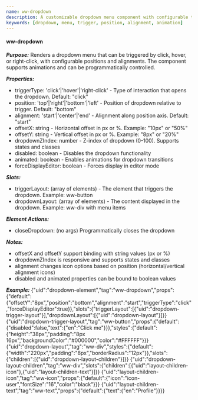 ```yaml
---
name: ww-dropdown
description: A customizable dropdown menu component with configurable trigger types, positions, and alignments.
keywords: [dropdown, menu, trigger, position, alignment, animation]
---
```


#### ww-dropdown

***Purpose:***
Renders a dropdown menu that can be triggered by click, hover, or right-click, with configurable positions and alignments. The component supports animations and can be programmatically controlled.

***Properties:***
- triggerType: 'click'|'hover'|'right-click' - Type of interaction that opens the dropdown. Default: "click"
- position: 'top'|'right'|'bottom'|'left' - Position of dropdown relative to trigger. Default: "bottom"
- alignment: 'start'|'center'|'end' - Alignment along position axis. Default: "start"
- offsetX: string - Horizontal offset in px or %. Example: "10px" or "50%"
- offsetY: string - Vertical offset in px or %. Example: "8px" or "20%"
- dropdownZIndex: number - Z-index of dropdown (0-100). Supports states and classes
- disabled: boolean - Disables the dropdown functionality
- animated: boolean - Enables animations for dropdown transitions
- forceDisplayEditor: boolean - Forces display in editor mode

***Slots:***
- triggerLayout: (array of elements) - The element that triggers the dropdown. Example: ww-button
- dropdownLayout: (array of elements) - The content displayed in the dropdown. Example: ww-div with menu items

***Element Actions:***
- closeDropdown: (no args) Programmatically closes the dropdown

***Notes:***
- offsetX and offsetY support binding with string values (px or %)
- dropdownZIndex is responsive and supports states and classes
- alignment changes icon options based on position (horizontal/vertical alignment icons)
- disabled and animated properties can be bound to boolean values

***Example:***
<elements>
{"uid":"dropdown-element","tag":"ww-dropdown","props":{"default":{"offsetY":"8px","position":"bottom","alignment":"start","triggerType":"click","forceDisplayEditor":true}},"slots":{"triggerLayout":[{"uid":"dropdown-trigger-layout"}],"dropdownLayout":[{"uid":"dropdown-layout"}]}}
{"uid":"dropdown-trigger-layout","tag":"ww-button","props":{"default":{"disabled":false,"text":{"en":"Click me"}}},"styles":{"default":{"height":"38px","padding":"8px 16px","backgroundColor":"#000000","color":"#FFFFFF"}}}
{"uid":"dropdown-layout","tag":"ww-div","styles":{"default":{"width":"220px","padding":"8px","borderRadius":"12px"}},"slots":{"children":[{"uid":"dropdown-layout-children"}]}}
{"uid":"dropdown-layout-children","tag":"ww-div","slots":{"children":[{"uid":"layout-children-icon"},{"uid":"layout-children-text"}]}}
{"uid":"layout-children-icon","tag":"ww-icon","props":{"default":{"icon":"icon-user","fontSize":"16","color":"black"}}}
{"uid":"layout-children-text","tag":"ww-text","props":{"default":{"text":{"en":"Profile"}}}}
</elements>